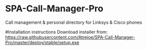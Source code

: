 # SPA-Call-Manager-Pro
Call management &amp; personal directory for Linksys &amp; Cisco phones

#Installation instructions
Download installer from:
https://raw.githubusercontent.com/Atrejoe/SPA-Call-Manager-Pro/master/deploy/stable/setup.exe
